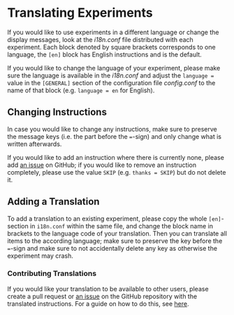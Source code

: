 # Translating Experiments
If you would like to use experiments in a different language or change the display messages, look at the _i18n.conf_ file distributed with each experiment.
Each block denoted by square brackets corresponds to one language, the `[en]` block has English instructions and is the default.

If you would like to change the language of your experiment, please make sure the language is available in the _i18n.conf_ and adjust the `language =` value in the `[GENERAL]` section of the configuration file _config.conf_ to the name of that block (e.g. `language = en` for English).


## Changing Instructions
In case you would like to change any instructions, make sure to preserve the message keys (i.e. the part before the `=`-sign) and only change what is written afterwards.

If you would like to add an instruction where there is currently none, please add [an issue](https://github.com/mbroedl/cognitive-tasks-for-expyriment/issues) on GitHub;
if you would like to remove an instruction completely, please use the value `SKIP` (e.g. `thanks = SKIP`) but do not delete it.

<!--
If you would like to add variables to your instructions, you may do so by putting the name of the variable into curly braces.
The name of the variable should be one of those that you can use for logging data, but excludes aggregation and filters.
<!-- TODO implement! -->


## Adding a Translation
To add a translation to an existing experiment, please copy the whole `[en]`-section in `i18n.conf` within the same file, and change the block name in brackets to the language code of your translation.
Then you can translate all items to the according language; make sure to preserve the key before the `=`-sign and make sure to not accidentally delete any key as otherwise the experiment may crash.


### Contributing Translations
If you would like your translation to be available to other users, please create a pull request or [an issue](https://github.com/mbroedl/cognitive-tasks-for-expyriment/issues) on the GitHub repository with the translated instructions.
For a guide on how to do this, see [here](https://help.github.com/articles/creating-an-issue/).
